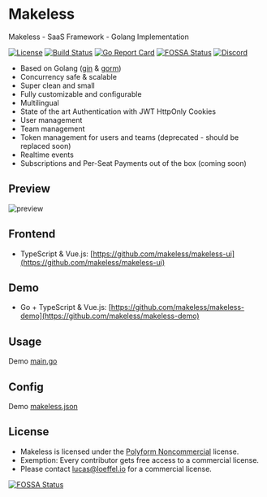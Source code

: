 # Makeless

Makeless - SaaS Framework - Golang Implementation

[![License](https://img.shields.io/badge/license-polyform:noncommercial-blue)](https://polyformproject.org/licenses/noncommercial/1.0.0/)
[![Build Status](https://ci.loeffel.io/api/badges/makeless/makeless-go/status.svg)](https://ci.loeffel.io/makeless/makeless-go)
[![Go Report Card](https://goreportcard.com/badge/github.com/makeless/makeless-go)](https://goreportcard.com/report/github.com/makeless/makeless-go)
[![FOSSA Status](https://app.fossa.com/api/projects/git%2Bgithub.com%2Fmakeless%2Fmakeless-go.svg?type=shield)](https://app.fossa.com/projects/git%2Bgithub.com%2Fmakeless%2Fmakeless-go?ref=badge_shield)
[![Discord](https://img.shields.io/discord/775684445314744341?label=discord)](https://discord.gg/K7Une7gndt) 

- Based on Golang ([gin](https://github.com/gin-gonic/gin) & [gorm](https://github.com/go-gorm/gorm))
- Concurrency safe & scalable
- Super clean and small
- Fully customizable and configurable
- Multilingual
- State of the art Authentication with JWT HttpOnly Cookies
- User management
- Team management
- Token management for users and teams (deprecated - should be replaced soon)
- Realtime events
- Subscriptions and Per-Seat Payments out of the box (coming soon)

## Preview

<img src="https://raw.githubusercontent.com/makeless/makeless-ui/master/preview.png" alt="preview">

## Frontend

- TypeScript & Vue.js: [https://github.com/makeless/makeless-ui](https://github.com/makeless/makeless-ui)

## Demo

- Go + TypeScript & Vue.js: [https://github.com/makeless/makeless-demo](https://github.com/makeless/makeless-demo)

## Usage

Demo [main.go](https://github.com/makeless/makeless-demo/blob/master/backend/src/main.go)

## Config

Demo [makeless.json](https://github.com/makeless/makeless-demo/blob/master/makeless.json)

## License

- Makeless is licensed under the [Polyform Noncommercial](https://polyformproject.org/licenses/noncommercial/1.0.0/) license.  
- Exemption: Every contributor gets free access to a commercial license.  
- Please contact lucas@loeffel.io for a commercial license.

[![FOSSA Status](https://app.fossa.com/api/projects/git%2Bgithub.com%2Fmakeless%2Fmakeless-go.svg?type=large)](https://app.fossa.com/projects/git%2Bgithub.com%2Fmakeless%2Fmakeless-go?ref=badge_large)
